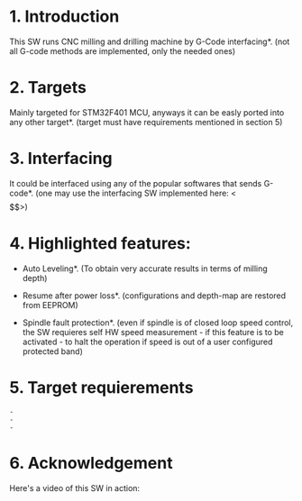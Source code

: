 # 1. Introduction
This SW runs CNC milling and drilling machine by G-Code interfacing*.
(not all G-code methods are implemented, only the needed ones)

# 2. Targets
Mainly targeted for STM32F401 MCU, anyways it can be easly ported into
any other target*. (target must have requirements mentioned in section 5)

# 3. Interfacing
It could be interfaced using any of the popular softwares that sends G-code*.
(one may use the interfacing SW implemented here: <$$$$$$$$$$>)

# 4. Highlighted features:
  - Auto Leveling*. (To obtain very accurate results in terms of milling depth)
  
  - Resume after power loss*. (configurations and depth-map are restored from
  EEPROM)
  
  - Spindle fault protection*. (even if spindle is of closed loop speed control,
    the SW requieres self HW speed measurement - if this feature is to be activated -
    to halt the operation if speed is out of a user configured protected band)
  
  # 5. Target requierements
    -
    -
    -
  
  # 6. Acknowledgement
  

Here's a video of this SW in action:
